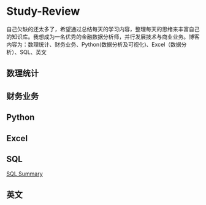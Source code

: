 # Study-Review
自己欠缺的还太多了，希望通过总结每天的学习内容，整理每天的思绪来丰富自己的知识库。我想成为一名优秀的金融数据分析师，并行发展技术与商业业务。博客内容为：数理统计、财务业务、Python(数据分析及可视化)、Excel（数据分析）、SQL、英文
## 数理统计
## 财务业务
## Python
## Excel
## SQL
[SQL Summary](https://github.com/QuXiangjie/Study-Review/issues/1#issue-2190108775)
## 英文
